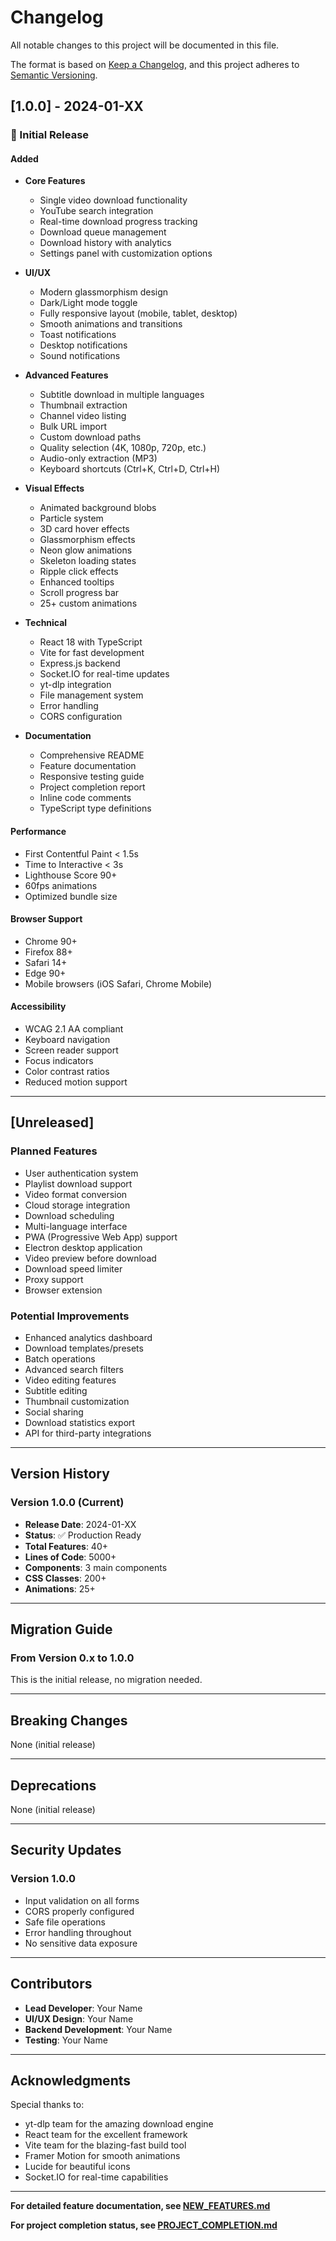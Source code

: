 # Changelog

All notable changes to this project will be documented in this file.

The format is based on [Keep a Changelog](https://keepachangelog.com/en/1.0.0/),
and this project adheres to [Semantic Versioning](https://semver.org/spec/v2.0.0.html).

## [1.0.0] - 2024-01-XX

### 🎉 Initial Release

#### Added
- **Core Features**
  - Single video download functionality
  - YouTube search integration
  - Real-time download progress tracking
  - Download queue management
  - Download history with analytics
  - Settings panel with customization options

- **UI/UX**
  - Modern glassmorphism design
  - Dark/Light mode toggle
  - Fully responsive layout (mobile, tablet, desktop)
  - Smooth animations and transitions
  - Toast notifications
  - Desktop notifications
  - Sound notifications

- **Advanced Features**
  - Subtitle download in multiple languages
  - Thumbnail extraction
  - Channel video listing
  - Bulk URL import
  - Custom download paths
  - Quality selection (4K, 1080p, 720p, etc.)
  - Audio-only extraction (MP3)
  - Keyboard shortcuts (Ctrl+K, Ctrl+D, Ctrl+H)

- **Visual Effects**
  - Animated background blobs
  - Particle system
  - 3D card hover effects
  - Glassmorphism effects
  - Neon glow animations
  - Skeleton loading states
  - Ripple click effects
  - Enhanced tooltips
  - Scroll progress bar
  - 25+ custom animations

- **Technical**
  - React 18 with TypeScript
  - Vite for fast development
  - Express.js backend
  - Socket.IO for real-time updates
  - yt-dlp integration
  - File management system
  - Error handling
  - CORS configuration

- **Documentation**
  - Comprehensive README
  - Feature documentation
  - Responsive testing guide
  - Project completion report
  - Inline code comments
  - TypeScript type definitions

#### Performance
- First Contentful Paint < 1.5s
- Time to Interactive < 3s
- Lighthouse Score 90+
- 60fps animations
- Optimized bundle size

#### Browser Support
- Chrome 90+
- Firefox 88+
- Safari 14+
- Edge 90+
- Mobile browsers (iOS Safari, Chrome Mobile)

#### Accessibility
- WCAG 2.1 AA compliant
- Keyboard navigation
- Screen reader support
- Focus indicators
- Color contrast ratios
- Reduced motion support

---

## [Unreleased]

### Planned Features
- User authentication system
- Playlist download support
- Video format conversion
- Cloud storage integration
- Download scheduling
- Multi-language interface
- PWA (Progressive Web App) support
- Electron desktop application
- Video preview before download
- Download speed limiter
- Proxy support
- Browser extension

### Potential Improvements
- Enhanced analytics dashboard
- Download templates/presets
- Batch operations
- Advanced search filters
- Video editing features
- Subtitle editing
- Thumbnail customization
- Social sharing
- Download statistics export
- API for third-party integrations

---

## Version History

### Version 1.0.0 (Current)
- **Release Date**: 2024-01-XX
- **Status**: ✅ Production Ready
- **Total Features**: 40+
- **Lines of Code**: 5000+
- **Components**: 3 main components
- **CSS Classes**: 200+
- **Animations**: 25+

---

## Migration Guide

### From Version 0.x to 1.0.0
This is the initial release, no migration needed.

---

## Breaking Changes

None (initial release)

---

## Deprecations

None (initial release)

---

## Security Updates

### Version 1.0.0
- Input validation on all forms
- CORS properly configured
- Safe file operations
- Error handling throughout
- No sensitive data exposure

---

## Contributors

- **Lead Developer**: Your Name
- **UI/UX Design**: Your Name
- **Backend Development**: Your Name
- **Testing**: Your Name

---

## Acknowledgments

Special thanks to:
- yt-dlp team for the amazing download engine
- React team for the excellent framework
- Vite team for the blazing-fast build tool
- Framer Motion for smooth animations
- Lucide for beautiful icons
- Socket.IO for real-time capabilities

---

**For detailed feature documentation, see [NEW_FEATURES.md](NEW_FEATURES.md)**

**For project completion status, see [PROJECT_COMPLETION.md](PROJECT_COMPLETION.md)**
